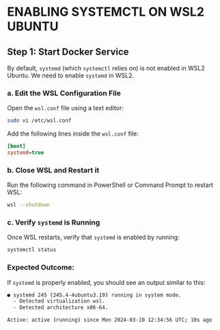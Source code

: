 # ENABLING SYSTEMCTL ON WSL2 UBUNTU

## Step 1: Start Docker Service
By default, `systemd` (which `systemctl` relies on) is not enabled in WSL2 Ubuntu. We need to enable `systemd` in WSL2.

### a. Edit the WSL Configuration File
Open the `wsl.conf` file using a text editor:
```sh
sudo vi /etc/wsl.conf
```

Add the following lines inside the `wsl.conf` file:
```ini
[boot]
systemd=true
```

### b. Close WSL and Restart it
Run the following command in PowerShell or Command Prompt to restart WSL:
```sh
wsl --shutdown
```

### c. Verify `systemd` is Running
Once WSL restarts, verify that `systemd` is enabled by running:
```sh
systemctl status
```

### Expected Outcome:
If `systemd` is properly enabled, you should see an output similar to this:
```sh
● systemd 245 (245.4-4ubuntu3.19) running in system mode.
  - Detected virtualization wsl.
  - Detected architecture x86-64.

Active: active (running) since Mon 2024-03-10 12:34:56 UTC; 10s ago
```


